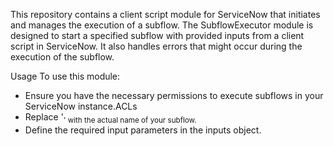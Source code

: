 This repository contains a client script module for ServiceNow that initiates and manages the execution of a subflow.
The SubflowExecutor module is designed to start a specified subflow with provided inputs from a client script in ServiceNow. It also handles errors that might occur during the execution of the subflow.

Usage
To use this module:
  - Ensure you have the necessary permissions to execute subflows in your ServiceNow instance.ACLs
  - Replace '<Sub flow name>' with the actual name of your subflow.
  - Define the required input parameters in the inputs object.
